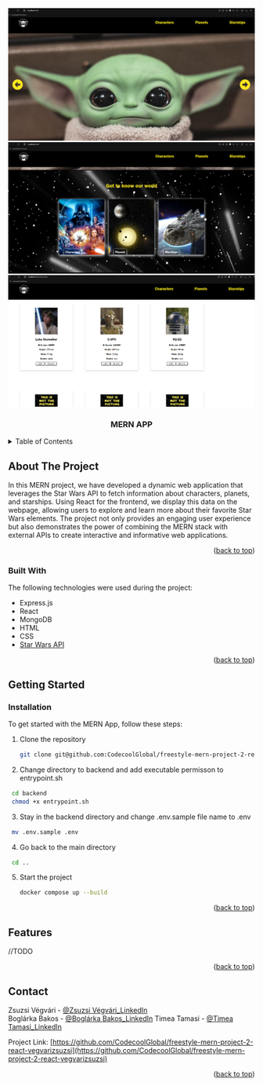 <a name="readme-top"></a>


<!-- PROJECT LOGO -->
<br />
<div align="center">

  ![Mern Main page1 Screenshot](https://github.com/CodecoolGlobal/freestyle-mern-project-2-react-vegvarizsuzsi/blob/feat-docker/images/main_page1.png)
  ![Mern Main page2 Screenshot](https://github.com/CodecoolGlobal/freestyle-mern-project-2-react-vegvarizsuzsi/blob/feat-docker/images/main_page2.png)
  ![Mern Characters Screenshot](https://github.com/CodecoolGlobal/freestyle-mern-project-2-react-vegvarizsuzsi/blob/feat-docker/images/characters.png)

  <h3 align="center">MERN APP</h3> 
</div>



<!-- TABLE OF CONTENTS -->
<details>
  <summary>Table of Contents</summary>
  <ol>
    <li>
      <a href="#about-the-project">About The Project</a>
      <ul>
        <li><a href="#built-with">Built With</a></li>
      </ul>
    </li>
    <li>
      <a href="#getting-started">Getting Started</a>
      <ul>        
        <li><a href="#installation">Installation</a></li>
      </ul>
    </li>
    <li><a href="#features">Features</a></li>
    <li><a href="#contact">Contact</a></li>    
  </ol>
</details>



<!-- ABOUT THE PROJECT -->
## About The Project


In this MERN project, we have developed a dynamic web application that leverages the Star Wars API to fetch information about characters, planets, and starships. Using React for the frontend, we display this data on the webpage, allowing users to explore and learn more about their favorite Star Wars elements. The project not only provides an engaging user experience but also demonstrates the power of combining the MERN stack with external APIs to create interactive and informative web applications.
<p align="right">(<a href="#readme-top">back to top</a>)</p>



### Built With

The following technologies were used during the project:

* Express.js
* React
* MongoDB
* HTML
* CSS
* [Star Wars API](https://swapi.dev)


<p align="right">(<a href="#readme-top">back to top</a>)</p>



<!-- GETTING STARTED -->
## Getting Started

### Installation

To get started with the MERN App, follow these steps:

1. Clone the repository
   ```sh
   git clone git@github.com:CodecoolGlobal/freestyle-mern-project-2-react-vegvarizsuzsi.git
   ```
2. Change directory to backend and add executable permisson to entrypoint.sh
  ```sh
   cd backend
   chmod +x entrypoint.sh
   ```
3. Stay in the backend directory and change .env.sample file name to .env
  ```sh
   mv .env.sample .env
   ```
4. Go back to the main directory
  ```sh
   cd ..
   ```
5. Start the project
   ```sh
   docker compose up --build
   ```

<p align="right">(<a href="#readme-top">back to top</a>)</p>


<!-- FEATURES -->
## Features
//TODO

<p align="right">(<a href="#readme-top">back to top</a>)</p>



<!-- CONTACT -->
## Contact

Zsuzsi Végvári - [@Zsuzsi Végvári_LinkedIn](https://www.linkedin.com/in/zsuzsiv%C3%A9gv%C3%A1ri/)  
Boglárka Bakos - [@Boglárka Bakos_LinkedIn](https://linkedin.com/in/boglarka-bakos)
Timea Tamasi - [@Timea Tamasi_LinkedIn](https://www.linkedin.com/in/timea-tamasi/)


Project Link: [https://github.com/CodecoolGlobal/freestyle-mern-project-2-react-vegvarizsuzsi](https://github.com/CodecoolGlobal/freestyle-mern-project-2-react-vegvarizsuzsi)

<p align="right">(<a href="#readme-top">back to top</a>)</p>
